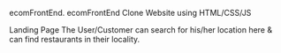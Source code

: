 ecomFrontEnd.
ecomFrontEnd Clone Website using HTML/CSS/JS

Landing Page
The User/Customer can search for his/her location here & can find restaurants in their locality.
